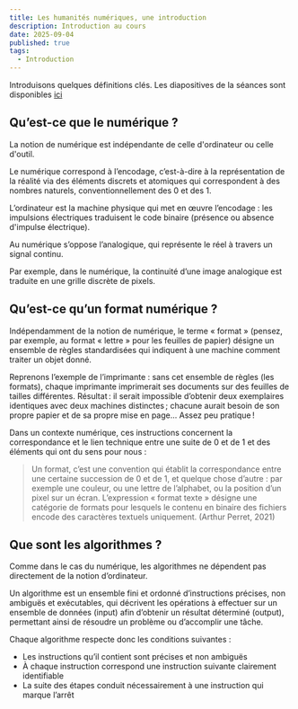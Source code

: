 ```yaml
---
title: Les humanités numériques, une introduction
description: Introduction au cours
date: 2025-09-04
published: true
tags:
  - Introduction
---
```


Introduisons quelques définitions clés. Les diapositives de la séances sont disponibles <a href="/images/01-slides.pdf" download="slides">ici</a>


## Qu’est-ce que le numérique ?

La notion de numérique est indépendante de celle d'ordinateur ou celle d'outil. 

Le numérique correspond à l’encodage, c’est-à-dire à la représentation de la réalité via des éléments discrets et atomiques qui correspondent à des nombres naturels, conventionnellement des 0 et des 1.

L’ordinateur est la machine physique qui met en œuvre l’encodage : les impulsions électriques traduisent le code binaire (présence ou absence d'impulse électrique).

Au numérique s’oppose l’analogique, qui représente le réel à travers un signal continu. 

Par exemple, dans le numérique, la continuité d’une image analogique est traduite en une grille discrète de pixels.

## Qu’est-ce qu’un format numérique ?

Indépendamment de la notion de numérique, le terme « format » (pensez, par exemple, au format « lettre » pour les feuilles de papier) désigne un ensemble de règles standardisées qui indiquent à une machine comment traiter un objet donné.

Reprenons l’exemple de l’imprimante : sans cet ensemble de règles (les formats), chaque imprimante imprimerait ses documents sur des feuilles de tailles différentes. Résultat : il serait impossible d’obtenir deux exemplaires identiques avec deux machines distinctes ; chacune aurait besoin de son propre papier et de sa propre mise en page... Assez peu pratique !

Dans un contexte numérique, ces instructions concernent la correspondance et le lien technique entre une suite de 0 et de 1 et des éléments qui ont du sens pour nous :

> Un format, c’est une convention qui établit la correspondance entre une certaine succession de 0 et de 1, et quelque chose d’autre : par exemple une couleur, ou une lettre de l’alphabet, ou la position d’un pixel sur un écran. L’expression « format texte » désigne une catégorie de formats pour lesquels le contenu en binaire des fichiers encode des caractères textuels uniquement. (Arthur Perret, 2021)

## Que sont les algorithmes ?

Comme dans le cas du numérique, les algorithmes ne dépendent pas directement de la notion d’ordinateur.

Un algorithme est un ensemble fini et ordonné d’instructions précises, non ambiguës et exécutables, qui décrivent les opérations à effectuer sur un ensemble de données (input) afin d’obtenir un résultat déterminé (output), permettant ainsi de résoudre un problème ou d’accomplir une tâche.

Chaque algorithme respecte donc les conditions suivantes :

- Les instructions qu’il contient sont précises et non ambiguës
- À chaque instruction correspond une instruction suivante clairement identifiable
- La suite des étapes conduit nécessairement à une instruction qui marque l’arrêt

<!--
<div>
<div style="position: relative; width: 100%; padding-top: 56.25%;">
  <embed src="https://gestion-revue30.netlify.app/1" style="position: absolute; top: 0; left: 0; width: 100%; height: 100%;" />
</div>
<p><small><a href="https://gestion-revue30.netlify.app/1">LIEN</a> vers les diapositives
</small></p>
</div>
-->

<!--### Le supports de la connaissance

- L'information existe toujours sur des supports
- Ces supports sont structuralement different
- Il est nécessaire de penser à des systèmes pour garantir la circulation de l'information

Il est donc nécessaire d'imaginer un système de **standardisation**.

> A document is simply information recorded for transmission.
> <small><a href="https://hal.science/hal-04271393/file/perret-2018-docam.pdf">Arthur Perret (2018)</a></small>-->

<!--

> A document is simply information recorded for transmission.

"substitutes for the book" (discs, films, performances, objects used as evidence and many more) the categorization is made possible by the _biblion_ : a concept which lays the foundation for an atomistic view of information. Ambiguity of book or document.

Biblio means document, but also the information carried by a document, regardless of its specific shape. The biblion is closely tight to writing > document paradigm.
Hypertext (to mean the link between the documents)
Architext (everything which is not text but is related to it ; a form of writing that _expresses_ _text_) => computing _implements the delegation of some architectural function to writing itself_ => architext is a markup ; at a higher level the architext enables hyperdocuments by expressing links between text (a digital architext is mostly made of digital components, their meaning is strictly related to the technical context).-->

<!--
> Docuverse,
> <small><a href="https://hal.science/hal-04271393/file/perret-2018-docam.pdf">Ted Nelson</a></small>
-->

<!--### Penser à la circulation de documents

Internet n'était pas la seule alternative. Beaucoup de tentatives et expérimentation le précédent. Autour de la notion de « hypermedia » il est nécessaire de nommer : 

[Xanadu](https://www.xanadu.net/) (Ted Nelson, 1960) : « Visible connections between windows »

[Hypercard](https://hypercard.org/) (Bill Atkinson, 1987) : « A tool for making tools »

From Desktop to cyberspace :

> When Tim Berners-Lee's innovation finally became popular in the mid-1990s, HyperCard had already prepared a generation of developers who knew what Netscape was for.

  <p><small><a href="https://arstechnica.com/gadgets/2019/05/25-years-of-hypercard-the-missing-link-to-the-web/">Matthew Lasar, 2019</a></small></p>

### From Hypercard to HTTP

- Hypercard et HTTP (Hypertext Transfer Protocol) proposent des implémentations particulières de notions suivantes :
  - Hyperliens
  - Hypertextes
  - Hypermedia

Mais alors, qu'est-ce que HTTP ?
Il s'agit d'un protocole qui standardise l’échange d'information entre un client et un serveur. Dans ce contexte :

- Chaque objet qui _existe_ sur le web est identifié par un URI (Uniform Resource Identifier)
- Chaque objet qui peut être _trouvé_ sur le web est identifié par une URL (Uniform Resource Locators), qui est un sous-ensemble spécifique des URIs.

HTTP s'inscrit dans la suite de protocoles qui composent Internet, précisément au niveau de la couche applicative, c’est-à-dire celle dédiée aux interactions entre les applications et les utilisateurs.
Il s’agit d’un protocole qui standardise l’échange d’informations entre client et serveur, permettant un accès structuré et interopérable aux ressources disponibles sur le Web.
HTTP s’appuie sur l’infrastructure préexistante d’Internet (comme TCP/IP), conçue dès l’origine pour la transmission de données entre dispositifs.
On peut donc dire que HTTP fournit un modèle standard pour la gestion des requêtes et des réponses dans les applications qui utilisent le réseau, autrement dit, pour la manière dont les documents offerts par les services web sont demandés et restitués, rendant possible la diffusion du Web comme espace partagé d’accès à l’information.

![URL](/images/url.png)

### HTTP au cœur du web

Le protocole HTTP définit donc les types de requêtes qu'un client (tout dispositif sur le web qui effectue une requête sur le web) peut adresser à un serveur (le destinataire de la requête).

Voici à quoi ça ressemble une requête HTTP :

Les requêtes sont gérés par nos navigateurs, qui on accès au tous les contenus accessible sur le web.

Mais que signifie réellement être « accessible » sur le web ? Lorsqu’un utilisateur saisit une URL dans son navigateur, comment le système sait-il vers quel serveur envoyer la requête ? Cela est possible grâce au protocole **DNS (Domain Name System)**, qui sert à « résoudre » le nom de domaine contenu dans l’URL en le traduisant en **adresse IP**. Ce n’est qu’après cette traduction que le navigateur peut établir une connexion avec le serveur approprié pour demander la ressource voulue.

![URL](/images/http-request.png)

Une fois l'adresse IP obtenue via le protocole DNS, le navigateur peut envoyer une requête HTTP au serveur et établir une connexion en utilisant un protocole de transport de la suite Internet (généralement TCP, éventuellement protégé par TLS pour les connexions sécurisées). Le serveur répond avec une série de fichiers et de contenus (dans le cas des pages web, il s'agit typiquement de fichiers HTML, CSS et JavaScript), que le navigateur interprète et rend visibles pour l’utilisateur grâce au processus de rendu (rendering).

Il web si compone dunque degli elementi seguenti :

1. **Un système de notation** uniforme pour adresser les ressources accessibles sur le réseau :
Uniform Resource Locator (URL) est le système d'adressage du Web
2. **Le résolveur DNS** : Un service qui traduit les noms de domaine en adresses IP, permettant au client de localiser le serveur correspondant à l'URL saisi dans le navigateur
3. **Un protocole de communication** : HTTP/HTTPS : le protocole qui définit comment les messages sont formatés et transmis sur le Web
4. **Un langage de balisage** : HTML définit la structure et la signification du contenu Web
4. **Un navigateur** : Gère les requêtes HTTP et permet d'afficher les contenus Web demandés par le client

### La « suite » TCP/IP, Internet à la base du web

Internet prescrive la successione logica (senza imporre vincoli tecnici) che categorizza e inserisce in una stratificazione coerente quattro grandi funzioni, a loro volta implementate da una serie di protocolli in continua espansione. 

Voici donc les quatre grands catégories qui composent le web : 

- La couche des **applications**
- La couche du **transport**, qui contrôle de la qualité du des paquets de données échangés entre client et serveur
- La couche du **réseau**, qui assure la localisation des différents appareils, donc leur connexion à
Internet
- La couche **hardware**, composé par les technologies d’infrastructure qui permettent la connexion entre les
ordinateurs participant au réseau

Tous les services et applications web se trouvent donc dans la couche application, celle qui est la plus proche de nous, et reposent entièrement sur la logique TCP/IP, elle-même une simplification du modèle conceptuel OSI (Open Systems Interconnection) plus général.

Observons donc de plus près comment le système d'Internet s'est imposé comme le modèle dominant qui organise la circulation de l'information au niveau global.

#### Couche d'accès au réseau (Network Access Layer)

L'infrastructure physique qui permet aux ordinateurs de communiquer entre eux sur Internet

Ethernet, Wireless, LAN

## Couche d'Internet (Internet Layer ou Network Layer)

1. Contrôle le flux et l'acheminement du trafic afin de garantir la rapidité et la précision de l'envoi des données

2. Il garantit que les paquets de données arrivent à destination

3. IP (Internet Protocol) et ICMP (Internet Control Message Protocol) font partie de cette couche

![Protocole IP](https://encrypted-tbn0.gstatic.com/images?q=tbn:ANd9GcQfW0cLojCaLhxtaeILrsGq0AHTNoAMj31v8w&s)-->

<!--Le protocole IP achemine les paquets de l'hôte source à l'hôte destinataire en se basant uniquement sur les adresses IP figurant dans les en-têtes des paquets.

À cette fin, le protocole IP définit des structures de paquets qui encapsulent les données à livrer. Il définit également des méthodes d'adressage qui sont utilisées pour étiqueter le datagramme avec des informations sur la source et la destination.-->

<!--**IP** fournit les mécanismes de communication entre les systèmes, en contrôlant l'acheminement des messages, la vérification de la validité, ainsi que la composition et la décomposition des en-têtes de message. Le protocole connu sous le nom d'IP (qui signifie, curieusement, Internet Protocol) fonctionne sur cette couche, de même que le protocole ICMP (Internet Control Message Protocol), qui gère la transmission des messages de contrôle et d'erreur entre les systèmes. Ping est un service Internet qui fonctionne par l'intermédiaire du protocole ICMP.-->

<!--**ICMP**The Internet Control Message Protocol (ICMP) is a supporting protocol in the Internet protocol suite. It is used by network devices, including routers, to send error messages and operational information indicating success or failure when communicating with another IP address, for example, an error is indicated when a requested service is not available or that a host or router could not be reached.[2] -->

<!--### Transport Layer (Couche de transport)

1. Fournit des solutions pour des communications (connexions) fiables.

2. Identifie l'application à l'origine de la demande et le service qui la reçoit.

3. TCP Transmission Control Protocol.

4. UDP (Datagram Protocol) pour les services - tels que les services de diffusion vidéo et audio - qui ne nécessitent pas la fiabilité (et la surcharge) associée au protocole TCP.
-->


<!--identifica quale applicazione ha fatto una richiesta e quele servizio la riceve-->

<!--Le protocole **TCP** effectue les opérations suivantes :

1. Il établit une connexion par le biais d'une poignée de main à trois voies au cours de laquelle l'expéditeur et le destinataire échangent des paquets de contrôle afin de se synchroniser et d'établir une connexion.
 2. Détermine comment décomposer les données de l'application en paquets que les réseaux peuvent acheminer.
 3. Envoie des paquets à la couche réseau et accepte des paquets en provenance de cette couche.
    Gère le contrôle de flux.
 4. Gère la retransmission des paquets abandonnés ou brouillés, car elle est destinée à assurer une transmission de données sans erreur.
 5. Accuse réception de tous les paquets qui arrivent.
 6. Met fin à la connexion une fois que la transmission des données est terminée, par le biais d'une poignée de main à quatre voies.-->

 <!--UDP : streaming-->

<!--### Application Layer (Couche application)

1. C'est dans cette couche que fonctionnent la plupart des services que nous associons à Internet.

2. Par exemple : courriels, applications de messagerie. services cloud.

3. IMAP, FTP, SSH, HTTP (développé par Tim Berners lee au CERN en 1989)-->


<!--vs services
PDU : protocol data unit-->

<!--### Les origines d'Internet

[Premier site web](http://info.cern.ch/hypertext/WWW/TheProject.html)  

CERN, 1990-->

<!--Après toutes ces années, nous y avons toujours accès parce que HTML est un langage standardisé.-->

<!--L'ARPANET est né des efforts déployés dans les années 1970 pour développer une architecture de réseau informatique ouverte, commune, distribuée et décentralisée. L'objectif du DoD était de résoudre les nombreux problèmes posés par les architectures de réseau existantes. Le réseau existant était en fait centralisé, ce qui représentait un problème d'un point de vue militaire.

Un autre problème était la nature propriétaire des architectures de réseau existantes. La plupart d'entre elles étaient développées et contrôlées par des entreprises privées, qui avaient tout intérêt à promouvoir leurs propres produits et à garder leur technologie pour elles-mêmes. En outre, la nature propriétaire de la technologie limitait l'interopérabilité entre les différents systèmes.

Le ministère de la défense a donc financé une initiative visant à concevoir les protocoles de la prochaine génération d'architectures de réseaux de communications informatiques. L'établissement d'une topologie de réseau décentralisée et distribuée était l'un des principaux objectifs de la nouvelle architecture de réseau. Une telle topologie permettrait aux communications de se poursuivre sans interruption, même si l'un des systèmes était endommagé ou détruit. Dans une telle topologie, l'"intelligence" du réseau ne résiderait pas dans un seul point de contrôle. Au contraire, elle serait répartie entre de nombreux systèmes à travers le réseau.-->

<!--- 1965 : USA, Advanced Research Projects Agency (ARPA), pour résoudre les problèmes de gestion : l'ARPA possédait plusieurs ordinateurs qui avaient beaucoup de difficultés à communiquer entre eux.

- 1966 : ARPANET (Advanced Research Projects Agency), sous la responsabilité de Jospeh Licklider (MIT).

- Packet switching (commutation par paquets) : les paquets de données empruntent différents itinéraires vers leur destination.

- 1969 : Les deux premiers nœuds Internet entre l'UCLA et l'Université de Standford. Application Telnet. 

- 1973 : Robert Kahn (ARPA) et Vinton Cerf (Université de Stanford), ont formalisé par écrit la structure de Internet.

- 1973 : Le projet de protocole de contrôle de transmission (TCP) a été créé -- concurrent direct de X.25.

- 1978 : IP, toujours au sein du projet ARPANET.

- 1986 : La « National Science Foundation » américaine a créé le réseau NSFNET pour connecter les universités américaines à leurs superordinateurs et les relier à ARPANET.

- 1990 : ARPANET, devenue obsolète, a été mis hors service. La NSF a été désignée pour administrer l'ensemble du réseau universitaire aux États-Unis

- 1990 : HTTP créé à Genève par Tim Berners Lee, Robert Caillau et leur équipe.

- 1990 : [Premier site web](http://info.cern.ch/hypertext/WWW/TheProject.html)

- Tim Berners Lee contre l'idée de repenser un ensemble intertextuel.

- Un protocole très simple : HTTP pour récupérer le texte d'autres documents via des liens hypertextes.

- Le format de texte pour HTTP a été nommé HTML, pour HyperText Mark-up Language.

- Syntaxe de base de HTML (paragraphes, titres, listes) fortement influencée par le SGML.

- Un protocole très simple : HTTP pour récupérer le texte d'autres documents via des liens hypertextes.

- Clairement SGML ne comprend pas les liens.

- 1993 : National Centre for Supercomputing Applications crée le naivageur Mosaic (première alternative au CERN).

- 1994 :Internet Engineering Task Force (communauté de chercheurs, network designers, opérateurs qui constitue le corps international pour la standardisation d'Internet crée HTML 2.

- World Wide Web consortium.

- 1995 : Nouveau attributes, mais certaines ont été l'objet de polémiques par la communauté d’ingénieur (notamment BGCOLOR, FONT FACE). 

> You're not supposed to be able to do things like that in HTML

- 1996 : le brouillon de travail du Consortium W3 sur les scripts est publié. Ce brouillon deviendra partie du standard HTML.

1997 : HTML3.2 est publié tableaux, applets, flux de texte autour des images, souscripts et superscripts.

- 1998 : HTML 4.0.

- 1995 : Bert Bos, Håkon Lie, Dave Raggett, Chris Lilley et d'autres membres du World Wide Web Consortium se réunissent à Versailles pour discuter du déploiement des feuilles de style en cascade  action inspirée par Word. 

- Cascading Style Sheets : plusieurs feuilles de style peuvent interagir pour produire l'aspect final du document.

- 2008 : HTML5 recommandé par le WW3 Consortium - qui comprends maintenant Apple, Google, Mozilla, Microsoft.

- 1998 : HTML 4.0

Commençons maintenant à observer de plus près les rôles des 3 langages fondamentaux qui nous permettent de visualiser les contenus sur le web (HTML et CSS) et, dans le cas de JavaScript, d'interagir avec ces derniers.

### HTML, le format des textes existantes sur le web

[ICI](https://web.stanford.edu/group/csp/cs21/htmlcheatsheet.pdf) vous pouvez trouver un aperçu des principales balises en HTML.

HTML, un langage de programmation ?

Selon la majorité, il ne s'agit pas d'un langage de programmation, mais d'un langage de balisage, car il ne permet pas l'utilisation de variables, de structures conditionnelles ni de boucles (comme les boucles for). Toutefois, [certains estiment que la question mérite discussion](https://www.youtube.com/watch?v=4A2mWqLUpzw).

Suite aux suggestions de ---, peut-être pourrions-nous également discuter des limites de qui peut/veut se qualifier en tant que programmeur ?

Il convient également de noter que la situation change de manière significative si on considère HTML5 avec CSS.
-->
